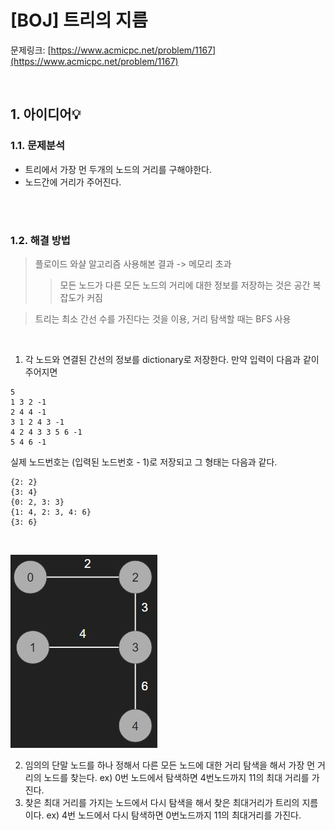 # [BOJ] 트리의 지름
문제링크: [https://www.acmicpc.net/problem/1167](https://www.acmicpc.net/problem/1167)

<br />

## 1. 아이디어💡

### 1.1. 문제분석

- 트리에서 가장 먼 두개의 노드의 거리를 구해야한다.
- 노드간에 거리가 주어진다.

<br />
<br />

### 1.2. 해결 방법

> 플로이드 와샬 알고리즘 사용해본 결과 -> 메모리 초과
>> 모든 노드가 다른 모든 노드의 거리에 대한 정보를 저장하는 것은 공간 복잡도가 커짐

> 트리는 최소 간선 수를 가진다는 것을 이용, 거리 탐색할 때는 BFS 사용

<br />

1. 각 노드와 연결된 간선의 정보를 dictionary로 저장한다. 만약 입력이 다음과 같이 주어지면 

```
5
1 3 2 -1
2 4 4 -1
3 1 2 4 3 -1
4 2 4 3 3 5 6 -1
5 4 6 -1
```

실제 노드번호는 (입력된 노드번호 - 1)로 저장되고 그 형태는 다음과 같다.

```
{2: 2}
{3: 4}
{0: 2, 3: 3}
{1: 4, 2: 3, 4: 6}
{3: 6}
```

<br />

![](./image.JPG)

2. 임의의 단말 노드를 하나 정해서 다른 모든 노드에 대한 거리 탐색을 해서 가장 먼 거리의 노드를 찾는다. ex) 0번 노드에서 탐색하면 4번노드까지 11의 최대 거리를 가진다.
3. 찾은 최대 거리를 가지는 노드에서 다시 탐색을 해서 찾은 최대거리가 트리의 지름이다. ex) 4번 노드에서 다시 탐색하면 0번노드까지 11의 최대거리를 가진다.